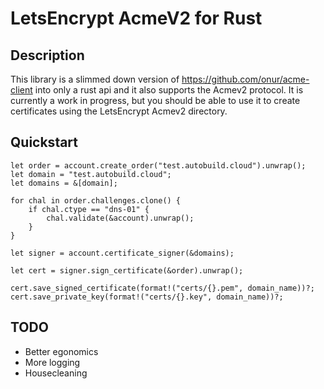 # LetsEncrypt AcmeV2 for Rust

## Description

This library is a slimmed down version of https://github.com/onur/acme-client into only a rust api and it also supports the Acmev2 protocol. It is currently a work in progress, but you should be able to use it to create certificates using the LetsEncrypt Acmev2 directory.

## Quickstart

```
let order = account.create_order("test.autobuild.cloud").unwrap();
let domain = "test.autobuild.cloud";
let domains = &[domain];

for chal in order.challenges.clone() {
    if chal.ctype == "dns-01" {
        chal.validate(&account).unwrap();
    }
}

let signer = account.certificate_signer(&domains);

let cert = signer.sign_certificate(&order).unwrap();

cert.save_signed_certificate(format!("certs/{}.pem", domain_name))?;
cert.save_private_key(format!("certs/{}.key", domain_name))?;
```

## TODO

- Better egonomics
- More logging
- Housecleaning

